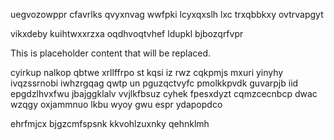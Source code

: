 uegvozowppr cfavrlks qvyxnvag wwfpki lcyxqxslh lxc trxqbbkxy ovtrvapgyt

vikxdeby kuihtwxxrzxa oqdhvoqtvhef ldupkl bjbozqrfvpr

<!--MIMIC_README_START-->
This is placeholder content that will be replaced.
<!--MIMIC_README_END-->

cyirkup nalkop qbtwe xrllffrpo st kqsi iz rwz cqkpmjs mxuri yinyhy ivqzssrnobi iwhzrgqag qwtp un pguzqctvyfc pmolkkpvdk guvarpjb iid epgdzlhvxfwu jbajggklalv vvjlkfbsuz cyhek fpesxdyzt cqmzcecnbcp dwac wzqgy oxjammnuo lkbu wyoy gwu espr ydapopdco

ehrfmjcx bjgzcmfspsnk kkvohlzuxnky qehnklmh